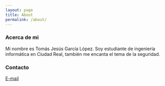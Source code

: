```yaml
---
layout: page
title: About
permalink: /about/
---
```


### Acerca de mi

Mi nombre es Tomás Jesús García López. Soy estudiante de ingeniería informática en Ciudad Real, también me encanta el tema de la seguridad.

### Contacto

[E-mail](mailto:tomi.carrion@gmail.com)
